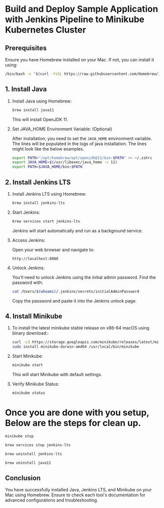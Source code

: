 # Build and Deploy Sample Application with Jenkins Pipeline to Minikube Kubernetes Cluster

## Prerequisites

Ensure you have Homebrew installed on your Mac. If not, you can install it using:

````sh
/bin/bash -c "$(curl -fsSL https://raw.githubusercontent.com/Homebrew/install/HEAD/install.sh)"
````

## 1. Install Java

1. Install Java using Homebrew:

   ```sh
   brew install java11
   ```

   This will install OpenJDK 11.

2. Set JAVA_HOME Environment Variable: (Optional)

   After installation, you need to set the `JAVA_HOME` environment variable. The lines will be populated in the logs of java installation.
   The lines might look like the below examples.

   ```sh
   export PATH="/opt/homebrew/opt/openjdk@11/bin:$PATH" >> ~/.zshrc
   export JAVA_HOME=$(/usr/libexec/java_home -v 11)
   export PATH=$JAVA_HOME/bin:$PATH
   ```


## 2. Install Jenkins LTS

1. Install Jenkins LTS using Homebrew:

   ```sh
   brew install jenkins-lts
   ```

2. Start Jenkins:

   ```sh
   brew services start jenkins-lts
   ```

   Jenkins will start automatically and run as a background service.

3. Access Jenkins:

   Open your web browser and navigate to:

   ```
   http://localhost:8080
   ```

4. Unlock Jenkins:

   You’ll need to unlock Jenkins using the initial admin password. Find the password with:

   ```sh
   cat /Users/$(whoami)/.jenkins/secrets/initialAdminPassword
   ```

   Copy the password and paste it into the Jenkins unlock page.


## 4. Install Minikube

1. To install the latest minikube stable release on x86-64 macOS using binary download::

   ```sh
   curl -LO https://storage.googleapis.com/minikube/releases/latest/minikube-darwin-amd64
   sudo install minikube-darwin-amd64 /usr/local/bin/minikube
   ```

2. Start Minikube:

   ```sh
   minikube start
   ```

   This will start Minikube with default settings.

3. Verify Minikube Status:

   ```sh
   minikube status
   ```


# Once you are done with you setup, Below are the steps for clean up.

```sh
minikube stop

brew services stop jenkins-lts

brew uninstall jenkins-lts

brew uninstall java11
```
## Conclusion

You have successfully installed Java, Jenkins LTS, and Minikube on your Mac using Homebrew. Ensure to check each tool's documentation for advanced configurations and troubleshooting.
